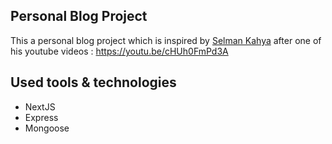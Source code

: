 ## Personal Blog Project
This a personal blog project which is inspired by [Selman Kahya](https://github.com/SelmanKahya) after one of his youtube videos : https://youtu.be/cHUh0FmPd3A

## Used tools & technologies
* NextJS
* Express
* Mongoose
